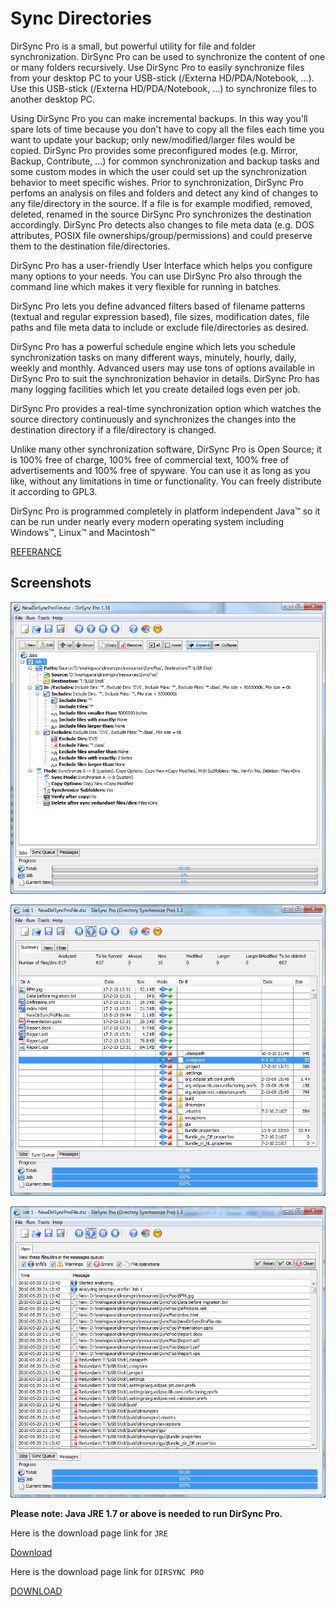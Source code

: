 # Sync Directories

DirSync Pro is a small, but powerful utility for file and folder synchronization. DirSync Pro can be used to synchronize the content of one or many folders recursively. Use DirSync Pro to easily synchronize files from your desktop PC to your USB-stick (/Externa HD/PDA/Notebook, ...). Use this USB-stick (/Externa HD/PDA/Notebook, ...) to synchronize files to another desktop PC.

Using DirSync Pro you can make incremental backups. In this way you'll spare lots of time because you don't have to copy all the files each time you want to update your backup; only new/modified/larger files would be copied. DirSync Pro provides some preconfigured modes (e.g. Mirror, Backup, Contribute, …) for common synchronization and backup tasks and some custom modes in which the user could set up the synchronization behavior to meet specific wishes. Prior to synchronization, DirSync Pro perfoms an analysis on files and folders and detect any kind of changes to any file/directory in the source. If a file is for example modified, removed, deleted, renamed in the source DirSync Pro synchronizes the destination accordingly. DirSync Pro detects also changes to file meta data (e.g. DOS attributes, POSIX file ownerships/group/permissions) and could preserve them to the destination file/directories.

DirSync Pro has a user-friendly User Interface which helps you configure many options to your needs. You can use DirSync Pro also through the command line which makes it very flexible for running in batches.

DirSync Pro lets you define advanced filters based of filename patterns (textual and regular expression based), file sizes, modification dates, file paths and file meta data to include or exclude file/directories as desired.

DirSync Pro has a powerful schedule engine which lets you schedule synchronization tasks on many different ways, minutely, hourly, daily, weekly and monthly. Advanced users may use tons of options available in DirSync Pro to suit the synchronization behavior in details. DirSync Pro has many logging facilities which let you create detailed logs even per job.

DirSync Pro provides a real-time synchronization option which watches the source directory continuously and synchronizes the changes into the destination directory if a file/directory is changed.

Unlike many other synchronization software, DirSync Pro is Open Source; it is 100% free of charge, 100% free of commercial text, 100% free of advertisements and 100% free of spyware. You can use it as long as you like, without any limitations in time or functionality. You can freely distribute it according to GPL3.

DirSync Pro is programmed completely in platform independent Java™ so it can be run under nearly every modern operating system including Windows™, Linux™ and Macintosh™

[REFERANCE](https://www.dirsyncpro.org/)

## Screenshots

![](assets/dirsync1.png)

![](assets/dirsync2.png)

![](assets/dirsync3.png)

**Please note: Java JRE 1.7 or above is needed to run DirSync Pro.**

Here is the download page link for ```JRE```

[Download](https://www.java.com/en/download/manual.jsp)


Here is the download page link for ```DIRSYNC PRO```

[DOWNLOAD](https://www.dirsyncpro.org/download.html)

